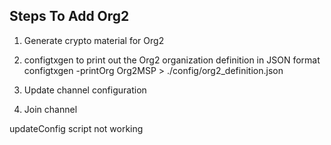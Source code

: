 

## Steps To Add Org2

1. Generate crypto material for Org2
   
2. ​configtxgen​ to print out the ​Org2​ organization definition in JSON format
   configtxgen -printOrg Org2MSP > ./config/org2_definition.json

3. Update channel configuration 
4. Join channel

updateConfig script not working 
